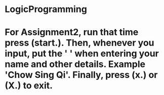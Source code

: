 # LogicProgramming
# For Assignment2, run that time press (start.). Then, whenever you input, put the ' ' when entering your name and other details. Example 'Chow Sing Qi'. Finally, press (x.) or (X.) to exit.   
